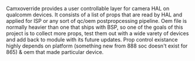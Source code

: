 Camxoverride provides a user controllable layer for camera HAL on qualcomm devices.
It consists of a list of props that are read by HAL and applied for ISP or any sort of qc/oem postpropcessing pipeline. Oem file is normally heavier than one that ships with BSP, so one of the goals of this project is to collect more props, test them out with a wide varety of devices and add back to module with its future updates. Prop control existance highly depends on platform (something new from 888 soc doesn't exist for 865) & oem that made particular device.

